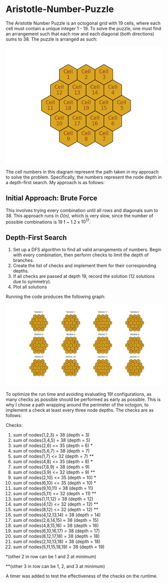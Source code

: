 # Aristotle-Number-Puzzle

The Aristotle Number Puzzle is an octogonal grid with 19 cells, where each cell must contain a unique integer 1 - 19. To solve the puzzle, one must find an arrangement such that each row and each diagonal (both directions) sums to 38. The puzzle is arranged as such:

<img width="500" alt="Cell Path" src="https://github.com/san-ford/Aristotle-Number-Puzzle/blob/main/Cell_Path.png" />

The cell numbers in this diagram represent the path taken in my approach to solve the problem. Specifically, the numbers represent the node depth in a depth-first search. My approach is as follows:

## Initial Approach: Brute Force
This involves trying every combination until all rows and diagonals sum to 38. This approach runs in *O(n)*, which is very slow, since the number of possible combinations is 19 **!** ~ 1.2 x $10^{17}$.

## Depth-First Search
1. Set up a DFS algorithm to find all valid arrangements of numbers. Begin with every combination, then perform checks to limit the depth of branches.
2. Create the list of checks and implement them for their corresponding depths.
3. If all checks are passed at depth 19, record the solution (12 solutions due to symmetry).
4. Plot all solutions

Running the code produces the following graph:

<img width="1000" alt="Solutions" src="https://github.com/san-ford/Aristotle-Number-Puzzle/blob/main/Solutions.png" />

To optimize the run time and avoiding evaluating 19! configurations, as many checks as possible should be performed as early as possible. This is why I chose a path wrapping around the perimeter of the octogon, to implement a check at least every three node depths. The checks are as follows:

Checks:
1. sum of nodes(1,2,3) = 38 (depth = 3)
2. sum of nodes(3,4,5) = 38 (depth = 5)
3. sum of nodes(2,6) <= 35 (depth = 6) *
4. sum of nodes(5,6,7) = 38 (depth = 7)
5. sum of nodes(1,7) <= 32 (depth = 7) **
6. sum of nodes(4,8) <= 35 (depth = 8) *
7. sum of nodes(7,8,9) = 38 (depth = 9)
8. sum of nodes(3,9) <= 32 (depth = 9) **
9. sum of nodes(2,10) <= 35 (depth = 10) *
10. sum of nodes(6,10) <= 35 (depth = 10) *
11. sum of nodes(9,10,11) = 38 (depth = 11)
12. sum of nodes(5,11) <= 32 (depth = 11) **
13. sum of nodes(1,11,12) = 38 (depth = 12)
14. sum of nodes(4,12) <= 32 (depth = 12) **
15. sum of nodes(8,12) <= 32 (depth = 12) **
16. sum of nodes(4,12,13,14) = 38 (depth = 14)
17. sum of nodes(2,6,14,15) = 38 (depth = 15)
18. sum of nodes(4,8,15,16) = 38 (depth = 16)
19. sum of nodes(6,10,16,17) = 38 (depth = 17)
20. sum of nodes(8,12,17,18) = 38 (depth = 18)
21. sum of nodes(2,10,13,18) = 38 (depth = 18)
22. sum of nodes(5,11,15,18,19) = 38 (depth = 19)

*(other 2 in row can be 1 and 2 at minimum)

**(other 3 in row can be 1, 2, and 3 at minimum)

A timer was added to test the effectiveness of the checks on the runtime.
